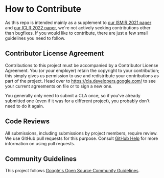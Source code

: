 # How to Contribute

As this repo is intended mainly as a supplement to [our ISMIR 2021 paper](https://archives.ismir.net/ismir2021/paper/000030.pdf) and [our ICLR 2022 paper](https://openreview.net/pdf?id=iMSjopcOn0p), we're not actively seeking contributions other than bugfixes.
If you would like to contribute, there are just a few small guidelines you need to follow.

## Contributor License Agreement

Contributions to this project must be accompanied by a Contributor License
Agreement. You (or your employer) retain the copyright to your contribution;
this simply gives us permission to use and redistribute your contributions as
part of the project. Head over to <https://cla.developers.google.com/> to see
your current agreements on file or to sign a new one.

You generally only need to submit a CLA once, so if you've already submitted one
(even if it was for a different project), you probably don't need to do it
again.

## Code Reviews

All submissions, including submissions by project members, require review. We
use GitHub pull requests for this purpose. Consult
[GitHub Help](https://help.github.com/articles/about-pull-requests/) for more
information on using pull requests.

## Community Guidelines

This project follows [Google's Open Source Community
Guidelines](https://opensource.google/conduct/).
